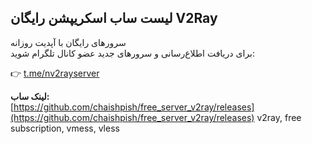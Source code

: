 ## لیست ساب اسکریپشن رایگان V2Ray

سرورهای رایگان با آپدیت روزانه  
برای دریافت اطلاع‌رسانی و سرورهای جدید عضو کانال تلگرام شوید:

👉 [t.me/nv2rayserver](https://t.me/nv2rayserver)

**لینک ساب:**  
[https://github.com/chaishpish/free_server_v2ray/releases](https://github.com/chaishpish/free_server_v2ray/releases)
v2ray, free subscription, vmess, vless

